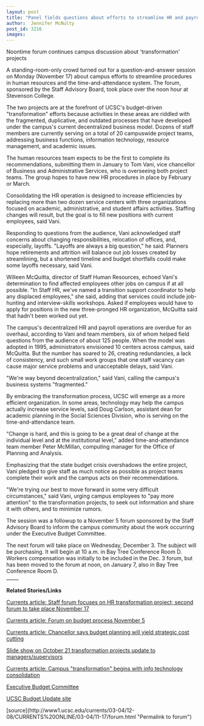 ```yaml
---
layout: post
title: "Panel fields questions about efforts to streamline HR and payroll"
author:  Jennifer McNulty
post_id: 3216
images:
---
```


<p class="sectionheadblack">
  Noontime forum continues campus discussion about 'transformation' projects
</p>
<p>
  A standing-room-only crowd turned out for a question-and-answer session on Monday (November 17) about campus efforts to streamline procedures in human resources and the time-and-attendance system. The forum, sponsored by the Staff Advisory Board, took place over the noon hour at Stevenson College.
</p>
<p>
  The two projects are at the forefront of UCSC's budget-driven "transformation" efforts because activities in these areas are riddled with the fragmented, duplicative, and outdated processes that have developed under the campus's current decentralized business model. Dozens of staff members are currently serving on a total of 20 campuswide project teams, addressing business functions, information technology, resource management, and academic issues.
</p>
<p>
  The human resources team expects to be the first to complete its recommendations, submitting them in January to Tom Vani, vice chancellor of Business and Administrative Services, who is overseeing both project teams. The group hopes to have new HR procedures in place by February or March.
</p>
<p>
  Consolidating the HR operation is designed to increase efficiencies by replacing more than two dozen service centers with three organizations focused on academic, administrative, and student affairs activities. Staffing changes will result, but the goal is to fill new positions with current employees, said Vani.
</p>
<p>
  Responding to questions from the audience, Vani acknowledged staff concerns about changing responsibilities, relocation of offices, and, especially, layoffs. "Layoffs are always a big question," he said. Planners hope retirements and attrition will balance out job losses created by streamlining, but a shortened timeline and budget shortfalls could make some layoffs necessary, said Vani.
</p>
<p>
  Willeen McQuitta, director of Staff Human Resources, echoed Vani's determination to find affected employees other jobs on campus if at all possible. "In Staff HR, we've named a transition support coordinator to help any displaced employees," she said, adding that services could include job-hunting and interview-skills workshops. Asked if employees would have to apply for positions in the new three-pronged HR organization, McQuitta said that hadn't been worked out yet.
</p>
<p>
  The campus's decentralized HR and payroll operations are overdue for an overhaul, according to Vani and team members, six of whom helped field questions from the audience of about 125 people. When the model was adopted in 1995, administrators envisioned 10 centers across campus, said McQuitta. But the number has soared to 26, creating redundancies, a lack of consistency, and such small work groups that one staff vacancy can cause major service problems and unacceptable delays, said Vani.
</p>
<p>
  "We're way beyond decentralization," said Vani, calling the campus's business systems "fragmented."
</p>
<p>
  By embracing the transformation process, UCSC will emerge as a more efficient organization. In some areas, technology may help the campus actually increase service levels, said Doug Carlson, assistant dean for academic planning in the Social Sciences Division, who is serving on the time-and-attendance team.
</p>
<p>
  "Change is hard, and this is going to be a great deal of change at the individual level and at the institutional level," added time-and-attendance team member Peter McMillan, computing manager for the Office of Planning and Analysis.
</p>
<p>
  Emphasizing that the state budget crisis overshadows the entire project, Vani pledged to give staff as much notice as possible as project teams complete their work and the campus acts on their recommendations.
</p>
<p>
  "We're trying our best to move forward in some very difficult circumstances," said Vani, urging campus employees to "pay more attention" to the transformation projects, to seek out information and share it with others, and to minimize rumors.
</p>
<p>
  The session was a followup to a November 5 forum sponsored by the Staff Advisory Board to inform the campus community about the work occurring under the Executive Budget Committee.
</p>
<p>
  The next forum will take place on Wednesday, December 3. The subject will be purchasing. It will begin at 10 a.m. in Bay Tree Conference Room D. Workers compensation was initially to be included in the Dec. 3 forum, but has been moved to the forum at noon, on January 7, also in Bay Tree Conference Room D.<br>
  _____<br>
  <br>
  <b>Related Stories/Links</b>
</p>
<p>
  <a href="http://currents.ucsc.edu/03-04/11-10/budget_forum.html">Currents article: Staff forum focuses on HR transformation project; second forum to take place November 17</a>
</p>
<p>
  <a href="http://currents.ucsc.edu/03-04/11-03/morenews.html#forum">Currents article: Forum on budget process November 5</a><a href="http://currents.ucsc.edu/03-04/10-27/forum.html"></a>
</p>
<p>
  <a href="http://currents.ucsc.edu/03-04/10-27/forum.html">Currents article: Chancellor says budget planning will yield strategic cost cutting</a>
</p>
<p>
  <a href="http://planning.ucsc.edu/ebc/EBCOct03/v3dcmnt.htm">Slide show on October 21 transformation projects update to managers/supervisors</a><a href="http://currents.ucsc.edu/03-04/10-27/forum.html"></a>
</p>
<p>
  <a href="http://currents.ucsc.edu/03-04/07-21/transformation.html">Currents article: Campus "transformation" begins with info technology consolidation</a><a href="http://currents.ucsc.edu/03-04/10-27/forum.html"></a>
</p>
<p>
  <a href="http://planning.ucsc.edu/ebc/">Executive Budget Committee</a><a href="http://currents.ucsc.edu/03-04/10-27/forum.html"></a>
</p>
<p>
  <a href="http://www.ucsc.edu/news_events/budget_impact/">UCSC Budget Update site</a><a href="http://currents.ucsc.edu/03-04/10-27/forum.html"></a>
</p>
[source](http://www1.ucsc.edu/currents/03-04/12-08/CURRENTS%20ONLINE/03-04/11-17/forum.html "Permalink to forum")
